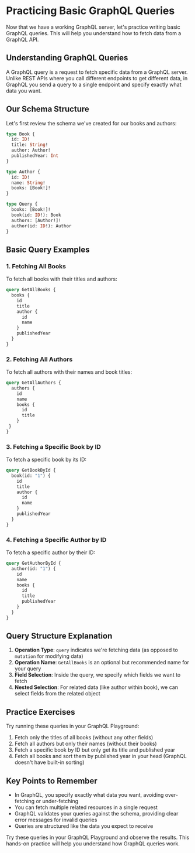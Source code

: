 # Practicing Basic GraphQL Queries

Now that we have a working GraphQL server, let's practice writing basic GraphQL queries. This will help you understand how to fetch data from a GraphQL API.

## Understanding GraphQL Queries

A GraphQL query is a request to fetch specific data from a GraphQL server. Unlike REST APIs where you call different endpoints to get different data, in GraphQL you send a query to a single endpoint and specify exactly what data you want.

## Our Schema Structure

Let's first review the schema we've created for our books and authors:

```graphql
type Book {
  id: ID!
  title: String!
  author: Author!
  publishedYear: Int
}

type Author {
  id: ID!
  name: String!
  books: [Book!]!
}

type Query {
  books: [Book!]!
  book(id: ID!): Book
  authors: [Author!]!
  author(id: ID!): Author
}
```

## Basic Query Examples

### 1. Fetching All Books

To fetch all books with their titles and authors:

```graphql
query GetAllBooks {
  books {
    id
    title
    author {
      id
      name
    }
    publishedYear
  }
}
```

### 2. Fetching All Authors

To fetch all authors with their names and book titles:

```graphql
query GetAllAuthors {
  authors {
    id
    name
    books {
      id
      title
    }
 }
}
```

### 3. Fetching a Specific Book by ID

To fetch a specific book by its ID:

```graphql
query GetBookById {
  book(id: "1") {
    id
    title
    author {
      id
      name
    }
    publishedYear
  }
}
```

### 4. Fetching a Specific Author by ID

To fetch a specific author by their ID:

```graphql
query GetAuthorById {
  author(id: "1") {
    id
    name
    books {
      id
      title
      publishedYear
    }
  }
}
```

## Query Structure Explanation

1. **Operation Type**: `query` indicates we're fetching data (as opposed to `mutation` for modifying data)
2. **Operation Name**: `GetAllBooks` is an optional but recommended name for your query
3. **Field Selection**: Inside the query, we specify which fields we want to fetch
4. **Nested Selection**: For related data (like author within book), we can select fields from the related object

## Practice Exercises

Try running these queries in your GraphQL Playground:

1. Fetch only the titles of all books (without any other fields)
2. Fetch all authors but only their names (without their books)
3. Fetch a specific book by ID but only get its title and published year
4. Fetch all books and sort them by published year in your head (GraphQL doesn't have built-in sorting)

## Key Points to Remember

- In GraphQL, you specify exactly what data you want, avoiding over-fetching or under-fetching
- You can fetch multiple related resources in a single request
- GraphQL validates your queries against the schema, providing clear error messages for invalid queries
- Queries are structured like the data you expect to receive

Try these queries in your GraphQL Playground and observe the results. This hands-on practice will help you understand how GraphQL queries work.